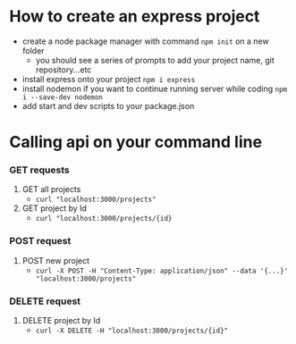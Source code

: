 # How to create an express project
- create a node package manager with command `npm init` on a new folder
    - you should see a series of prompts to add your project name, git repository...etc
- install express onto your project `npm i express`
- install nodemon if you want to continue running server while coding `npm i --save-dev nodemon`
- add start and dev scripts to your package.json


# Calling api on your command line
### GET requests
1. GET all projects
    - `curl "localhost:3000/projects"`
2. GET project by Id
    - `curl "localhost:3000/projects/{id}`

### POST request
1. POST new project
    - `curl -X POST -H "Content-Type: application/json" --data '{...}' "localhost:3000/projects"`

### DELETE request
1. DELETE project by Id
    - `curl -X DELETE -H "localhost:3000/projects/{id}"`
